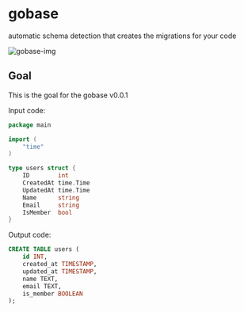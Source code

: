 # gobase
automatic schema detection that creates the migrations for your code

![gobase-img](https://github.com/Vikuuu/gobase/assets/img/gobase-img.png) 

## Goal
This is the goal for the gobase v0.0.1 

Input code:
```go
package main

import (
    "time"
)

type users struct {
    ID        int 
    CreatedAt time.Time 
    UpdatedAt time.Time 
    Name      string
    Email     string
    IsMember  bool
}
```

Output code:
```sql
CREATE TABLE users (
    id INT,
    created_at TIMESTAMP,
    updated_at TIMESTAMP,
    name TEXT,
    email TEXT,
    is_member BOOLEAN
);
```
